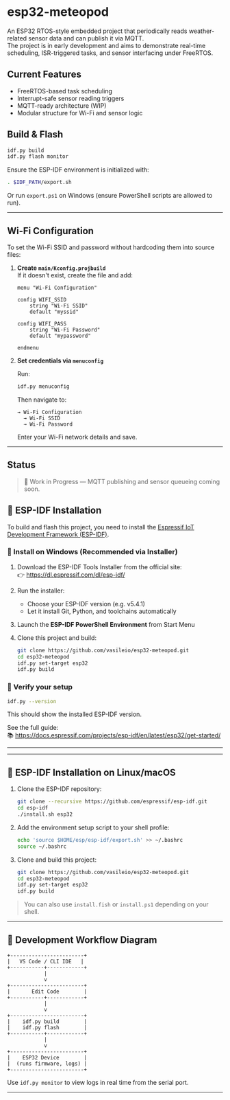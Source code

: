 # esp32-meteopod

An ESP32 RTOS-style embedded project that periodically reads weather-related sensor data and can publish it via MQTT.  
The project is in early development and aims to demonstrate real-time scheduling, ISR-triggered tasks, and sensor interfacing under FreeRTOS.

## Current Features

- FreeRTOS-based task scheduling
- Interrupt-safe sensor reading triggers
- MQTT-ready architecture (WIP)
- Modular structure for Wi-Fi and sensor logic

## Build & Flash

```bash
idf.py build
idf.py flash monitor
```

Ensure the ESP-IDF environment is initialized with:

```bash
. $IDF_PATH/export.sh
```

Or run `export.ps1` on Windows (ensure PowerShell scripts are allowed to run).

---

## Wi-Fi Configuration

To set the Wi-Fi SSID and password without hardcoding them into source files:

1. **Create `main/Kconfig.projbuild`**  
   If it doesn't exist, create the file and add:

   ```kconfig
   menu "Wi-Fi Configuration"

   config WIFI_SSID
       string "Wi-Fi SSID"
       default "myssid"

   config WIFI_PASS
       string "Wi-Fi Password"
       default "mypassword"

   endmenu
   ```

2. **Set credentials via `menuconfig`**

   Run:

   ```bash
   idf.py menuconfig
   ```

   Then navigate to:

   ```
   → Wi-Fi Configuration
     → Wi-Fi SSID
     → Wi-Fi Password
   ```

   Enter your Wi-Fi network details and save.

---

## Status

> 🧪 Work in Progress — MQTT publishing and sensor queueing coming soon.


## 🧰 ESP-IDF Installation

To build and flash this project, you need to install the [Espressif IoT Development Framework (ESP-IDF)](https://docs.espressif.com/projects/esp-idf/en/latest/esp32/get-started/).

### 🔧 Install on Windows (Recommended via Installer)

1. Download the ESP-IDF Tools Installer from the official site:  
   👉 https://dl.espressif.com/dl/esp-idf/

2. Run the installer:
   - Choose your ESP-IDF version (e.g. v5.4.1)
   - Let it install Git, Python, and toolchains automatically

3. Launch the **ESP-IDF PowerShell Environment** from Start Menu

4. Clone this project and build:
   ```bash
   git clone https://github.com/vasileio/esp32-meteopod.git
   cd esp32-meteopod
   idf.py set-target esp32
   idf.py build
   ```

### 🧪 Verify your setup

```bash
idf.py --version
```

This should show the installed ESP-IDF version.

See the full guide:  
📚 https://docs.espressif.com/projects/esp-idf/en/latest/esp32/get-started/

---

---

## 🐧 ESP-IDF Installation on Linux/macOS

1. Clone the ESP-IDF repository:

   ```bash
   git clone --recursive https://github.com/espressif/esp-idf.git
   cd esp-idf
   ./install.sh esp32
   ```

2. Add the environment setup script to your shell profile:

   ```bash
   echo 'source $HOME/esp/esp-idf/export.sh' >> ~/.bashrc
   source ~/.bashrc
   ```

3. Clone and build this project:

   ```bash
   git clone https://github.com/vasileio/esp32-meteopod.git
   cd esp32-meteopod
   idf.py set-target esp32
   idf.py build
   ```

> You can also use `install.fish` or `install.ps1` depending on your shell.

---

## 🔁 Development Workflow Diagram

```text
+------------------------+
|   VS Code / CLI IDE   |
+-----------+------------+
            |
            v
+------------------------+
|       Edit Code        |
+-----------+------------+
            |
            v
+------------------------+
|    idf.py build        |
|    idf.py flash        |
+-----------+------------+
            |
            v
+------------------------+
|    ESP32 Device        |
|  (runs firmware, logs) |
+------------------------+
```

Use `idf.py monitor` to view logs in real time from the serial port.

---